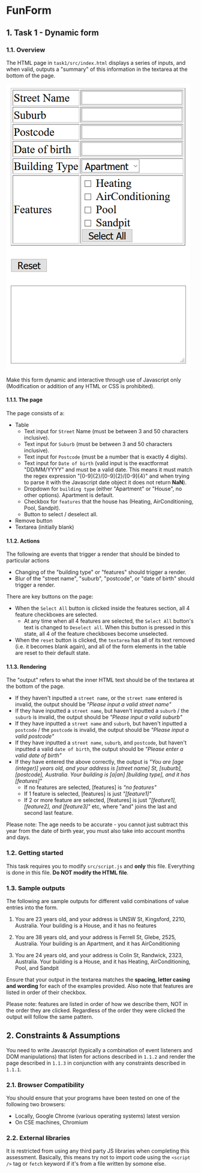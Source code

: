 # FunForm

## 1. Task 1 - Dynamic form

### 1.1. Overview

The HTML page in `task1/src/index.html` displays a series of inputs, and when valid, outputs a "summary" of this information in the textarea at the bottom of the page.

![page.png](./task1/page.PNG)

Make this form dynamic and interactive through use of Javascript only (Modification or addition of any  HTML or CSS is prohibited).

#### 1.1.1. The page

The page consists of a:

* Table
  * Text input for `Street` Name (must be between 3 and 50 characters inclusive).
  * Text input for `Suburb` (must be between 3 and 50 characters inclusive).
  * Text input for `Postcode` (must be a number that is exactly 4 digits).
  * Text input for `Date of birth` (valid input is the exactformat "DD/MM/YYYY" and must be a valid date. This means it must match the regex expression "[0-9]{2}/[0-9]{2}/[0-9]{4}" and when trying to parse it with the Javascript date object it does not return **NaN**).
  * Dropdown for `building type` (either "Apartment" or "House", no other options). Apartment is default.
  * Checkbox for `features` that the house has (Heating, AirConditioning, Pool, Sandpit).
  * Button to select / deselect all.
* Remove button
* Textarea (initially blank)

#### 1.1.2. Actions

The following are events that trigger a render that should be binded to particular actions

* Changing of the "building type" or "features" should trigger a render.
* Blur of the "street name", "suburb", "postcode", or "date of birth" should trigger a render.

There are key buttons on the page:

* When the `Select All` button is clicked inside the features section, all 4 feature checkboxes are selected.
  * At any time when all 4 features are selected, the `Select All` button's text is changed to `Deselect all`. When this button is pressed in this state, all 4 of the feature checkboxes become unselected.
* When the `reset` button is clicked, the `textarea` has all of its text removed (i.e. it becomes blank again), and all of the form elements in the table are reset to their default state.

#### 1.1.3. Rendering

The "output" refers to what the inner HTML text should be of the textarea at the bottom of the page.

* If they haven't inputted a `street name`, or the `street name` entered is invalid, the output should be _"Please input a valid street name"_
* If they have inputted a `street name`, but haven't inputted a `suburb` / the `suburb` is invalid, the output should be _"Please input a valid suburb"_
* If they have inputted a `street name` and `suburb`, but haven't inputted a `postcode` / the `postcode` is invalid, the output should be _"Please input a valid postcode"_
* If they have inputted a `street name`, `suburb`, and `postcode`, but haven't inputted a valid `date of birth`, the output should be _"Please enter a valid date of birth"_
* If they have entered the above correctly, the output is _"You are [age (integer)] years old, and your address is [street name] St, [suburb], [postcode], Australia. Your building is [a|an] [building type], and it has [features]"_
  * If no features are selected, [features] is _"no features"_
  * If 1 feature is selected, [features] is just _"[feature1]"_
  * If 2 or more feature are selected, [features] is just _"[feature1], [feature2], and [feature3]"_ etc, where "and" joins the last and second last feature.

Please note: The age needs to be accurate - you cannot just subtract this year from the date of birth year, you must also take into account months and days.

### 1.2. Getting started

This task requires you to modify `src/script.js` and **only** this file. Everything is done in this file. **Do NOT modify the HTML file**.

### 1.3. Sample outputs

The following are sample outputs for different valid combinations of value entries into the form.

1. You are 23 years old, and your address is UNSW St, Kingsford, 2210, Australia. Your building is a House, and it has no features

2. You are 38 years old, and your address is Ferrell St, Glebe, 2525, Australia. Your building is an Apartment, and it has AirConditioning

3. You are 24 years old, and your address is Colin St, Randwick, 2323, Australia. Your building is a House, and it has Heating, AirConditioning, Pool, and Sandpit

Ensure that your output in the textarea matches the **spacing, letter casing and wording** for each of the examples provided. Also note that features are listed in order of their checkbox.

Please note: features are listed in order of how we describe them, NOT in the order they are clicked. Regardless of the order they were clicked the output will follow the same pattern.

## 2. Constraints & Assumptions

You need to write Javascript (typically a combination of event listeners and DOM manipulations) that listen for actions described in `1.1.2` and render the page described in `1.1.3` in conjunction with any constraints described in `1.1.1`.

### 2.1. Browser Compatibility

You should ensure that your programs have been tested on one of the following two browsers:

* Locally, Google Chrome (various operating systems) latest version
* On CSE machines, Chromium

### 2.2. External libraries

It is restricted from using any third party JS libraries when completing this assessment. Basically, this means try not to import code using the `<script />` tag or `fetch` keyword if it's from a file written by somone else.
